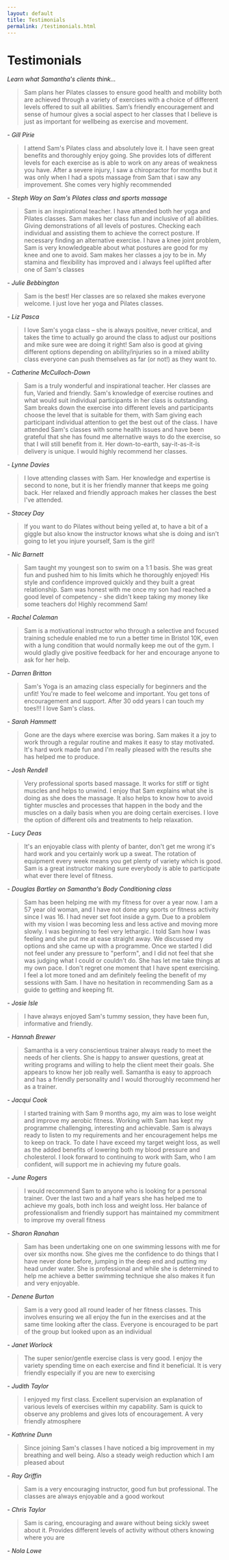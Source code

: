 ```yaml
---
layout: default
title: Testimonials
permalink: /testimonials.html
---
```


# Testimonials

*Learn what Samantha's clients think...*

> Sam plans her Pilates classes to ensure good health and mobility both are achieved
> through a variety of exercises with a choice of different levels offered to suit all abilities.
> Sam’s friendly encouragement and sense of humour gives a social aspect to her
> classes that I believe is just as important for wellbeing as exercise and movement.

*- Gill Pirie*

> I attend Sam's Pilates class and absolutely love it. I have seen great benefits and
> thoroughly enjoy going. She provides lots of different levels for each exercise as is
> able to work on any areas of weakness you have. After a severe injury, I saw a
> chiropractor for months but it was only when I had a spots massage from Sam that i
> saw any improvement. She comes very highly recommended

*- Steph Way on Sam's Pilates class and sports massage*

> Sam is an inspirational teacher. I have attended both her yoga and Pilates classes.
> Sam makes her class fun and inclusive of all abilities. Giving demonstrations of all
> levels of postures. Checking each individual and assisting them to achieve the correct
> posture. If necessary finding an alternative exercise. I have a knee joint problem, Sam
> is very knowledgeable about what postures are good for my knee and one to avoid.
> Sam makes her classes a joy to be in. My stamina and flexibility has improved and i
> always feel uplifted after one of Sam's classes

*- Julie Bebbington*

> Sam is the best! Her classes are so relaxed she makes everyone welcome. I just love
> her yoga and Pilates classes.

*- Liz Pasca*

> I love Sam's yoga class – she is always positive, never critical, and takes the time to
> actually go around the class to adjust our positions and mike sure wee are doing it
> right! Sam also is good at giving different options depending on ability/injuries so in a
> mixed ability class everyone can push themselves as far (or not!) as they want to.

*- Catherine McCulloch-Down*

> Sam is a truly wonderful and inspirational teacher. Her classes are fun, Varied and
> friendly. Sam's knowledge of exercise routines and what would suit individual
> participants in her class is outstanding. Sam breaks down the exercise into different
> levels and participants choose the level that is suitable for them, with Sam giving each
> participant individual attention to get the best out of the class. I have attended Sam's
> classes with some health issues and have been grateful that she has found me
> alternative ways to do the exercise, so that I will still benefit from it. Her down-to-earth,
> say-it-as-it-is delivery is unique. I would highly recommend her classes.

*- Lynne Davies*

> I love attending classes with Sam. Her knowledge and expertise is second to none,
> but it is her friendly manner that keeps me going back. Her relaxed and friendly
> approach makes her classes the best I've attended.

*- Stacey Day*

> If you want to do Pilates without being yelled at, to have a bit of a giggle but also know
> the instructor knows what she is doing and isn't going to let you injure yourself, Sam is
> the girl!

*- Nic Barnett*

> Sam taught my youngest son to swim on a 1:1 basis. She was great fun and
> pushed him to his limits which he thoroughly enjoyed! His style and confidence
> improved quickly and they built a great relationship. Sam was honest with me
> once my son had reached a good level of competency - she didn't keep taking my
> money like some teachers do! Highly recommend Sam!

*- Rachel Coleman*

> Sam is a motivational instructor who through a selective and focused training
> schedule enabled me to run a better time in Bristol 10K, even with a lung
> condition that would normally keep me out of the gym. I would gladly give
> positive feedback for her and encourage anyone to ask for her help.

*- Darren Britton*

> Sam's Yoga is an amazing class especially for beginners and the unfit! You're
> made to feel welcome and important. You get tons of encouragement and support.
> After 30 odd years I can touch my toes!!! I love Sam's class.

*- Sarah Hammett*

> Gone are the days where exercise was boring. Sam makes it a joy to work through
> a regular routine and makes it easy to stay motivated. It's hard work made fun
> and I'm really pleased with the results she has helped me to produce.

*- Josh Rendell*

> Very professional sports based massage. It works for stiff or tight muscles and
> helps to unwind. I enjoy that Sam explains what she is doing as she does the
> massage. It also helps to know how to avoid tighter muscles and processes that
> happen in the body and the muscles on a daily basis when you are doing certain
> exercises. I love the option of different oils and treatments to help
> relaxation.

*- Lucy Deas*

> It's an enjoyable class with plenty of banter, don't get me wrong it's hard
> work and you certainly work up a sweat. The rotation of equipment every week
> means you get plenty of variety which is good. Sam is a great instructor making
> sure everybody is able to participate what ever there level of fitness.

*- Douglas Bartley on Samantha's Body Conditioning class*

> Sam has been helping me with my fitness for over a year now. I am a 57 year old
> woman, and I have not done any sports or fitness activity since I was 16. I had
> never set foot inside a gym. Due to a problem with my vision I was becoming less
> and less active and moving more slowly. I was beginning to feel very lethargic.
> I told Sam how I was feeling and she put me at ease straight away. We discussed
> my options and she came up with a programme. Once we started I did not feel
> under any pressure to "perform", and I did not feel that she was judging what I
> could or couldn't do. She has let me take things at my own pace. I don't regret
> one moment that I have spent exercising. I feel a lot more toned and am
> definitely feeling the benefit of my sessions with Sam. I have no hesitation in
> recommending Sam as a guide to getting and keeping fit.

*- Josie Isle*

> I have always enjoyed Sam's tummy session, they have been fun, informative and
> friendly.

*- Hannah Brewer*

> Samantha is a very conscientious trainer always ready to meet the needs of her
> clients. She is happy to answer questions, great at writing programs and willing
> to help the client meet their goals. She appears to know her job really well.
> Samantha is easy to approach and has a friendly personality and I would
> thoroughly recommend her as a trainer.

*- Jacqui Cook*

> I started training with Sam 9 months ago, my aim was to lose weight and improve
> my aerobic fitness. Working with Sam has kept my programme challenging,
> interesting and achievable. Sam is always ready to listen to my requirements and
> her encouragement helps me to keep on track. To date I have exceed my target
> weight loss, as well as the added benefits of lowering both my blood pressure
> and cholesterol. I look forward to continuing to work with Sam, who I am
> confident, will support me in achieving my future goals.

*- June Rogers*

> I would recommend Sam to anyone who is looking for a personal trainer. Over
> the last two and a half years she has helped me to achieve my goals, both inch
> loss and weight loss. Her balance of professionalism and friendly support has
> maintained my commitment to improve my overall fitness

*- Sharon Ranahan*

> Sam has been undertaking one on one swimming lessons with me for over six months
> now. She gives me the confidence to do things that I have never done before,
> jumping in the deep end and putting my head under water. She is professional and
> while she is determined to help me achieve a better swimming technique she also
> makes it fun and very enjoyable.

*- Denene Burton*

> Sam is a very good all round leader of her fitness classes. This involves
> ensuring we all enjoy the fun in the exercises and at the same time looking
> after the class. Everyone is encouraged to be part of the group but looked upon
> as an individual

*- Janet Worlock*

> The super senior/gentle exercise class is very good. I enjoy the variety spending
> time on each exercise and find it beneficial. It is very friendly especially if
> you are new to exercising

*- Judith Taylor*

> I enjoyed my first class. Excellent supervision an explanation of various levels
> of exercises within my capability.  Sam is quick to observe any problems and
> gives lots of encouragement. A very friendly atmosphere

*- Kathrine Dunn*

> Since joining Sam's classes I have noticed a big improvement in my breathing and
> well being. Also a steady weigh reduction which I am pleased about

*- Ray Griffin*

> Sam is a very encouraging instructor, good fun but professional. The classes are
> always enjoyable and a good workout

*- Chris Taylor*

> Sam is caring, encouraging and aware without being sickly sweet about it.
> Provides different levels of activity without others knowing where you are

*- Nola Lowe*
